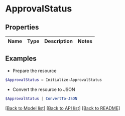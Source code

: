 # ApprovalStatus
## Properties

Name | Type | Description | Notes
------------ | ------------- | ------------- | -------------

## Examples

- Prepare the resource
```powershell
$ApprovalStatus = Initialize-ApprovalStatus 
```

- Convert the resource to JSON
```powershell
$ApprovalStatus | ConvertTo-JSON
```

[[Back to Model list]](../README.md#documentation-for-models) [[Back to API list]](../README.md#documentation-for-api-endpoints) [[Back to README]](../README.md)

